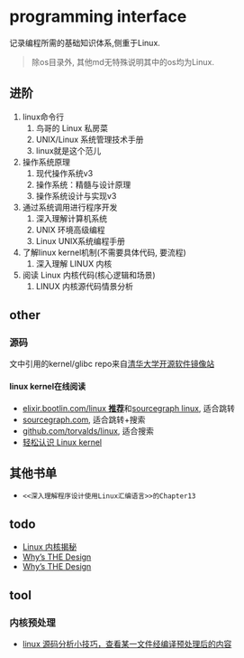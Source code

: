 # programming interface

记录编程所需的基础知识体系,侧重于Linux.

> 除os目录外, 其他md无特殊说明其中的os均为Linux.

## 进阶
1. linux命令行
    1. 鸟哥的 Linux 私房菜
    1. UNIX/Linux 系统管理技术手册
    1. linux就是这个范儿
1. 操作系统原理
    1. 现代操作系统v3
    1. 操作系统：精髓与设计原理
    1. 操作系统设计与实现v3
1. 通过系统调用进行程序开发
    1. 深入理解计算机系统
    1. UNIX 环境高级编程
    1. Linux UNIX系统编程手册
1. 了解linux kernel机制(不需要具体代码, 要流程)
    1. 深入理解 LINUX 内核
1. 阅读 Linux 内核代码(核心逻辑和场景)
    1. LINUX 内核源代码情景分析

## other
### 源码
文中引用的kernel/glibc repo来自[清华大学开源软件镜像站](https://mirror.tuna.tsinghua.edu.cn/help/linux-stable.git/)

#### linux kernel在线阅读
- [elixir.bootlin.com/linux **推荐**](https://elixir.bootlin.com/linux/latest/source)和[sourcegraph linux](https://sourcegraph.com/github.com/torvalds/linux@v5.8-rc3), 适合跳转
- [sourcegraph.com](https://sourcegraph.com/search?q=context:global+repo:%5Egithub%5C.com/torvalds/linux%24%40master&patternType=literal), 适合跳转+搜索
- [github.com/torvalds/linux](https://github.com/torvalds/linux), 适合搜索
- [轻松认识 Linux kernel](http://www.bricktou.com/)

## 其他书单
- `<<深入理解程序设计使用Linux汇编语言>>的Chapter13`

## todo
- [Linux 内核揭秘](https://github.com/MintCN/linux-insides-zh)
- [Why’s THE Design](https://juejin.cn/user/2418581313961677/posts)
- [Why’s THE Design](https://draveness.me/whys-the-design/)

## tool
### 内核预处理
- [linux 源码分析小技巧，查看某一文件经编译预处理后的内容](http://blog.chinaunix.net/uid-21419530-id-5820125.html)
